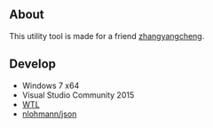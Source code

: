 ## About
This utility tool is made for a friend [zhangyangcheng](https://github.com/zhangyangcheng).

## Develop
- Windows 7 x64
- Visual Studio Community 2015
- [WTL](http://wtl.sourceforge.net/)
- [nlohmann/json](https://github.com/nlohmann/json)

